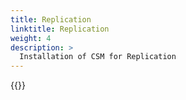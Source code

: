 ```yaml
---
title: Replication
linktitle: Replication
weight: 4
description: >
  Installation of CSM for Replication
--- 
```


{{<include file="content/docs/getting-started/installation/operator/openshift_modules/replication1.md" hideIds="1" hideClasses="3">}}
